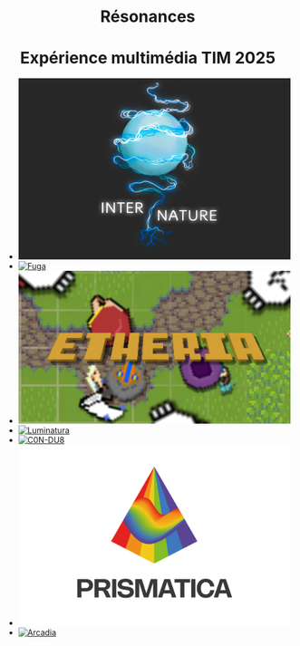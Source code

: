 <h1 style="text-align: center;"> Résonances</h1>
<h1 style="text-align: center;"> Expérience multimédia TIM 2025</h1>

* [![Internature](./medias/logo_internature.png)](https://tprangers.github.io/internature/#/)
* [![Fuga](https://placehold.co/600x400?text=Fuga)](https://escapism-fuga.github.io/Fuga/#/)
* [![Etheria](./medias/logo_etheria.jpg)](https://ethereal-creators.github.io/Etheria/#/)
* [![Luminatura](https://placehold.co/600x400?text=Luminatura)](https://miaou-mafia.github.io/projet-luminatura/#/)
* [![C0N-DU8](https://placehold.co/600x400?text=C0N-DU8)](https://gearshift-games.github.io/Web-C0N-DU8/#/)
* [![Prismatica](./medias/logo_prismatica.png)](https://pootpookies.github.io/Prismatica/#/)
* [![Arcadia](https://placehold.co/600x400?text=Arcadia)](https://cousi-cousa.github.io/Arcadia/#/)

